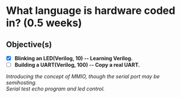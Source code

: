 # What language is hardware coded in? (0.5 weeks)

## Objective(s)

- [x] **Blinking an LED(Verilog, 10) -- Learning Verilog.**
- [ ] **Building a UART(Verilog, 100) -- Copy a real UART.**

*Introducing the concept of MMIO, though the serial port may be semihosting.\
Serial test echo program and led control.*
